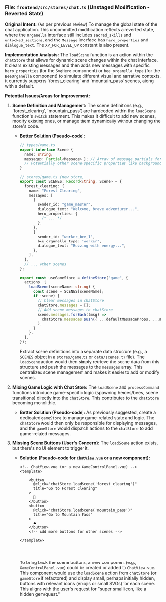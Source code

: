 ### File: `frontend/src/stores/chat.ts` (Unstaged Modification - Reverted State)

**Original Intent:** (As per previous review) To manage the global state of the chat application. This uncommitted modification reflects a reverted state, where the `Organella` interface still includes `sacred_skills` and `unlocked_sections`, and the `Message` interface has `hero_properties` and `dialogue_text`. The `XP_FOR_LEVEL_UP` constant is also present.

**Implementation Analysis:**
The `loadScene` function is an action within the `chatStore` that allows for dynamic scene changes within the chat interface. It clears existing messages and then adds new messages with specific `hero_properties` (for the `SvgHero` component) or `bee_organella_type` (for the `BeeOrganella` component) to simulate different visual and narrative contexts. It currently supports 'forest_clearing' and 'mountain_pass' scenes, along with a default.

**Potential Issues/Areas for Improvement:**

1.  **Scene Definition and Management:** The scene definitions (e.g., 'forest_clearing', 'mountain_pass') are hardcoded within the `loadScene` function's `switch` statement. This makes it difficult to add new scenes, modify existing ones, or manage them dynamically without changing the store's code.
    - **Better Solution (Pseudo-code):**

      ```typescript
      // types/game.ts
      export interface Scene {
        name: string;
        messages: Partial<Message>[]; // Array of message partials for the scene
        // Potentially other scene-specific properties like background, music
      }

      // stores/game.ts (new store)
      export const SCENES: Record<string, Scene> = {
        forest_clearing: {
          name: "Forest Clearing",
          messages: [
            {
              sender_id: "game_master",
              dialogue_text: "Welcome, brave adventurer...",
              hero_properties: {
                /* ... */
              },
            },
            {
              sender_id: "worker_bee_1",
              bee_organella_type: "worker",
              dialogue_text: "Buzzing with energy...",
            },
          ],
        },
        // ... other scenes
      };

      export const useGameStore = defineStore("game", {
        actions: {
          loadScene(sceneName: string) {
            const scene = SCENES[sceneName];
            if (scene) {
              // Clear messages in chatStore
              chatStore.messages = [];
              // Add scene messages to chatStore
              scene.messages.forEach((msg) =>
                chatStore.messages.push({ ...defaultMessageProps, ...msg }),
              );
            }
          },
        },
      });
      ```

      Extract scene definitions into a separate data structure (e.g., a `SCENES` object in a `stores/game.ts` or `data/scenes.ts` file). The `loadScene` action would then simply retrieve the scene data from this structure and push the messages to the `messages` array. This centralizes scene management and makes it easier to add or modify scenes.

2.  **Mixing Game Logic with Chat Store:** The `loadScene` and `processCommand` functions introduce game-specific logic (spawning heroes/bees, scene transitions) directly into the `chatStore`. This contributes to the `chatStore` becoming monolithic.
    - **Better Solution (Pseudo-code):** As previously suggested, create a dedicated `gameStore` to manage game-related state and logic. The `chatStore` would then only be responsible for displaying messages, and the `gameStore` would dispatch actions to the `chatStore` to add game-related messages.

3.  **Missing Scene Buttons (User's Concern):** The `loadScene` action exists, but there's no UI element to trigger it.
    - **Solution (Pseudo-code for `ChatView.vue` or a new component):**

      ```vue
      <!-- ChatView.vue (or a new GameControlPanel.vue) -->
      <template>
        
          <button
            @click="chatStore.loadScene('forest_clearing')"
            title="Go to Forest Clearing"
          >
            🌳
          </button>
          <button
            @click="chatStore.loadScene('mountain_pass')"
            title="Go to Mountain Pass"
          >
            ⛰️
          </button>
          <!-- Add more buttons for other scenes -->
        
      </template>

      

      
      ```

      To bring back the scene buttons, a new component (e.g., `GameControlPanel.vue`) could be created or added to `ChatView.vue`. This component would use the `loadScene` action from `chatStore` (or `gameStore` if refactored) and display small, perhaps initially hidden, buttons with relevant icons (emojis or small SVGs) for each scene. This aligns with the user's request for "super small icon, like a hidden gem/quest."